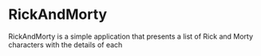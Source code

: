 # RickAndMorty
RickAndMorty is a simple application that presents a list of Rick and Morty characters with the details of each
